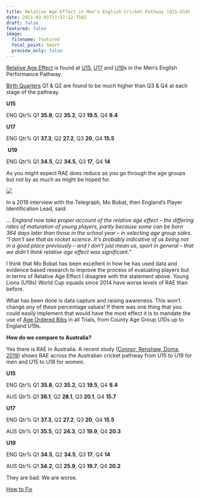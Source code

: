 ```yaml
---
title: Relative Age Effect in Men’s English Cricket Pathway (U15-U19)
date: 2021-03-01T17:57:12.750Z
draft: false
featured: false
image:
  filename: featured
  focal_point: Smart
  preview_only: false
---
```

[Relative Age Effect](https://onemoresummer.co.uk/post/what-is-relative-age-effect/) is found at [U15](https://onemoresummer.co.uk/post/rae-at-bunbury-regional-u15s/), [U17](https://onemoresummer.co.uk/post/rae-at-super-4s-regional-u17s/) and [U19](https://onemoresummer.co.uk/post/rae-increasing-in-england-u19-world-cup-squads/)s in the Men’s English Performance Pathway.

[Birth Quarters](https://onemoresummer.co.uk/post/what-is-birth-quarter/) Q1 & Q2 are found to be much higher than Q3 & Q4 at each stage of the pathway. 

**U15**

ENG Qtr% Q1 **35.8**, Q2 **35.2**, Q3 **19.5**, Q4 **9.4** 

**U17**

ENG Qtr% Q1 **37.3**, Q2 **27.2**, Q3 **20**, Q4 **15.5** 

 **U19**

ENG Qtr% Q1 **34.5**, Q2 **34.5**, Q3 **17**, Q4 **14**

As you might expect RAE does reduce as you go through the age groups but not by as much as might be hoped for.

![](u15-19-pathway-rae.jpg)

In a 2019 interview with the Telegraph, Mo Bobat, then England’s Player Identification Lead, said:

*... England now take proper account of the relative age effect – the differing rates of maturation of young players, partly because some can be born 364 days later than those in the school year – in selecting age group sides. “I don't see that as rocket science. It's probably indicative of us being not in a good place previously – and I don't just mean us, sport in general – that we didn't think relative age effect was significant.”*

I think that Mo Bobat has been excellent in how he has used data and evidence based research to improve the process of evaluating players but in terms of Relative Age Effect I disagree with the statement above. Young Lions (U19s) World Cup squads since 2014 have worse levels of RAE than before.

What has been done is data capture and raising awareness. This won’t change any of these percentage values! If there was one thing that you could easily implement that would have the most effect it is to mandate the use of [Age Ordered Bibs](https://onemoresummer.co.uk/post/age-ordered-shirt-numbering-fixes-relative-age-effect-during-trials/) in all Trials, from County Age Group U10s up to England U19s.

**How do we compare to Australia?**

Yes there is RAE in Australia. A recent study ([Connor, Renshaw, Doma, 2019](https://eprints.qut.edu.au/205077/)) shows RAE across the Australian cricket pathway from U15 to U19 for men and U15 to U18 for women.

**U15**

ENG Qtr% Q1 **35.8**, Q2 **35.2**, Q3 **19.5**, Q4 **9.4** 

AUS Qtr% Q1 **36.1**, Q2 **28.1**, Q3 **20.1**, Q4 **15.7** 

**U17**

ENG Qtr% Q1 **37.3**, Q2 **27.2**, Q3 **20**, Q4 **15.5** 

AUS Qtr% Q1 **35.5**, Q2 **24.3**, Q3 **19.9**, Q4 **20.3**

**U19**

ENG Qtr% Q1 **34.5**, Q2 **34.5**, Q3 **17**, Q4 **14** 

AUS Qtr% Q1 **34.2**, Q2 **25.9**, Q3 **19.7**, Q4 **20.2**

They are bad. We are worse.

[How to Fix](https://onemoresummer.co.uk/post/how-we-can-fix-rae-and-maturation-issues-in-english-cricket/)